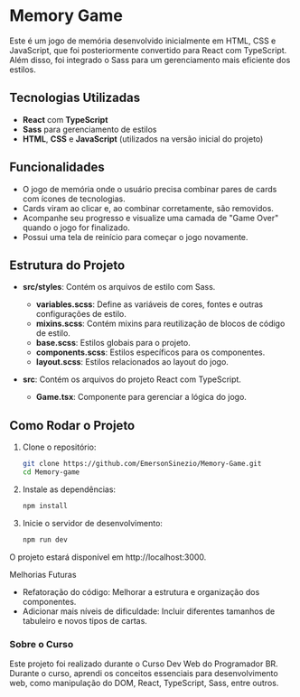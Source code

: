 # Memory Game

Este é um jogo de memória desenvolvido inicialmente em HTML, CSS e JavaScript, que foi posteriormente convertido para React com TypeScript. Além disso, foi integrado o Sass para um gerenciamento mais eficiente dos estilos.

## Tecnologias Utilizadas

- **React** com **TypeScript**
- **Sass** para gerenciamento de estilos
- **HTML**, **CSS** e **JavaScript** (utilizados na versão inicial do projeto)

## Funcionalidades

- O jogo de memória onde o usuário precisa combinar pares de cards com ícones de tecnologias.
- Cards viram ao clicar e, ao combinar corretamente, são removidos.
- Acompanhe seu progresso e visualize uma camada de "Game Over" quando o jogo for finalizado.
- Possui uma tela de reinício para começar o jogo novamente.

## Estrutura do Projeto

- **src/styles**: Contém os arquivos de estilo com Sass.

  - **variables.scss**: Define as variáveis de cores, fontes e outras configurações de estilo.
  - **mixins.scss**: Contém mixins para reutilização de blocos de código de estilo.
  - **base.scss**: Estilos globais para o projeto.
  - **components.scss**: Estilos específicos para os componentes.
  - **layout.scss**: Estilos relacionados ao layout do jogo.

- **src**: Contém os arquivos do projeto React com TypeScript.
  - **Game.tsx**: Componente para gerenciar a lógica do jogo.

## Como Rodar o Projeto

1. Clone o repositório:

   ```bash
   git clone https://github.com/EmersonSinezio/Memory-Game.git
   cd Memory-game
   ```

2. Instale as dependências:
   ```bash
   npm install
   ```
3. Inicie o servidor de desenvolvimento:
   ```bash
   npm run dev
   ```

O projeto estará disponível em http://localhost:3000.

Melhorias Futuras

- Refatoração do código: Melhorar a estrutura e organização dos componentes.
- Adicionar mais níveis de dificuldade: Incluir diferentes tamanhos de tabuleiro e novos tipos de cartas.

### Sobre o Curso

Este projeto foi realizado durante o Curso Dev Web do Programador BR. Durante o curso, aprendi os conceitos essenciais para desenvolvimento web, como manipulação do DOM, React, TypeScript, Sass, entre outros.
